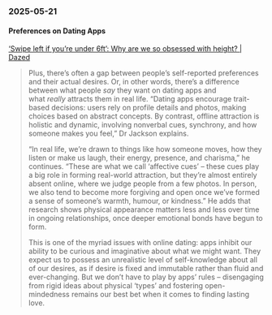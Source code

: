 ### 2025-05-21
#### Preferences on Dating Apps
[‘Swipe left if you’re under 6ft’: Why are we so obsessed with height? \| Dazed](https://www.dazeddigital.com/beauty/article/66828/1/swipe-left-if-youre-under-6ft-why-are-we-obsessed-with-height-tall-men-dating)

> Plus, there’s often a gap between people’s self-reported preferences and their actual desires. Or, in other words, there’s a difference between what people _say_ they want on dating apps and what _really_ attracts them in real life. “Dating apps encourage trait-based decisions: users rely on profile details and photos, making choices based on abstract concepts. By contrast, offline attraction is holistic and dynamic, involving nonverbal cues, synchrony, and how someone makes you feel,” Dr Jackson explains.
> 
> “In real life, we’re drawn to things like how someone moves, how they listen or make us laugh, their energy, presence, and charisma,” he continues. “These are what we call ‘affective cues’ – these cues play a big role in forming real-world attraction, but they’re almost entirely absent online, where we judge people from a few photos. In person, we also tend to become more forgiving and open once we’ve formed a sense of someone’s warmth, humour, or kindness.” He adds that research shows physical appearance matters less and less over time in ongoing relationships, once deeper emotional bonds have begun to form.
> 
> This is one of the myriad issues with online dating: apps inhibit our ability to be curious and imaginative about what we might want. They expect us to possess an unrealistic level of self-knowledge about all of our desires, as if desire is fixed and immutable rather than fluid and ever-changing. But we don’t have to play by apps’ rules – disengaging from rigid ideas about physical ‘types’ and fostering open-mindedness remains our best bet when it comes to finding lasting love.

